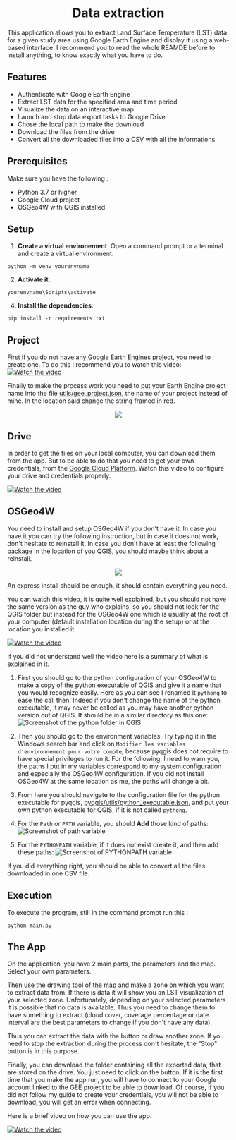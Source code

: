 <div style="text-align: center;">
    <h1>Data extraction</h1>
</div>



This application allows you to extract Land Surface Temperature (LST) data for a given study area using Google Earth Engine and display it using a web-based interface. I recommend you to read the whole REAMDE before to install anything, to know exactly what you have to do.

## Features

- Authenticate with Google Earth Engine
- Extract LST data for the specified area and time period
- Visualize the data on an interactive map
- Launch and stop data export tasks to Google Drive
- Chose the local path to make the download
- Download the files from the drive
- Convert all the downloaded files into a CSV with all the informations

## Prerequisites

Make sure you have the following :

- Python 3.7 or higher
- Google Cloud project
- OSGeo4W with QGIS installed

## Setup


1. **Create a virtual environement**:
Open a command prompt or a terminal and create a virtual environment:
```
python -m venv yourenvname
```

2. **Activate it**:
```
yourenvname\Scripts\activate
```
4. **Install the dependencies**:
```
pip install -r requirements.txt
```

## Project

First if you do not have any Google Earth Engines project, you need to create one. To do this I recommend you to watch this video:
[![Watch the video](images/image_gee.png)](https://www.youtube.com/watch?v=nbSafTubU14)


Finally to make the process work you need to put your Earth Engine project name into the file [utils/gee_project.json](utils/gee_project.json), the name of your project instead of mine.
In the location said change the string framed in red.

<div style="text-align: center;" >
    <img src="images/gee_project_screen.png">
</div>

## Drive
In order to get the files on your local computer, you can download them from the app. But to be able to do that you need to get your own credentials, from the [Google Cloud Platform](https://console.cloud.google.com/). Watch this video to configure your drive and credentials properly. 

[![Watch the video](images/Readme_picture.png)](https://www.youtube.com/watch?v=BDu-uKlADxs )


## OSGeo4W
You need to install and setup OSGeo4W if you don't have it. In case you have it you can try the following instruction, but in case it does not work, don't hesitate to reinstall it. In case you don't have at least the following package in the location of you QGIS, you should maybe think about a reinstall. 


<div style="text-align: center;" >
    <img src="images/config_qgis.png">
</div>

An express install should be enough, it should contain everything you need.


You can watch this video, it is quite well explained, but you should not have the same version as the guy who explains, so you should not look for the QGIS folder but instead for the OSGeo4W one which is usually at the root of your computer (default installation location during the setup) or at the location you installed it.

[![Watch the video](images/pyqgis_standalone.jpg)](https://www.youtube.com/watch?v=9i16cFZy5M4&t=149s)

If you did not understand well the video here is a summary of what is explained in it.

1. First you should go to the python configuration of your OSGeo4W to make a copy of the python executable of QGIS and give it a name that you would recognize easily. Here as you can see I renamed it `pythonq` to ease the call then. Indeed if you don't change the name of the python executable, it may never be called as you may have another python version out of QGIS. It should be in a similar directory as this one:
![Screenshot of the python folder in QGIS](images/python_installation.png)

2. Then you should go to the environment variables. Try typing it in the Windows search bar and click on `Modifier les variables d'environnement pour votre compte`, because pyqgis does not require to have special privileges to run it. For the following, I need to warn you, the paths I put in my variables correspond to my system configuration and especially the OSGeo4W configuration. If you did not install OSGeo4W at the same location as me, the paths will change a bit.

3. From here you should navigate to the configuration file for the python executable for pyqgis, [pyqgis/utils/python_executable.json](pyqgis/utils/python_executable.json), and put your own python executable for QGIS, if it is not called `pythonq`.

4. For the `Path` or `PATH` variable, you should **Add** those kind of paths:
![Screenshot of path variable](images/path_variable.png)


5. For the `PYTHONPATH` variable, if it does not exist create it, and then add these paths: ![Screenshot of PYTHONPATH variable](images/python_path_variable.png)

If you did everything right, you should be able to convert all the files downloaded in one CSV file.

## Execution
To execute the program, still in the command prompt run this :
```
python main.py
```

## The App
On the application, you have 2 main parts, the parameters and the map. Select your own parameters.

Then use the drawing tool of the map and make a zone on which you want to extract data from. If there is data it will show you an LST visualization of your selected zone. Unfortunately, depending on your selected parameters it is possible that no data is available. Thus you need to change them to have something to extract (cloud cover, coverage percentage or date interval are the best parameters to change if you don't have any data).

Thus you can extract the data with the button or draw another zone. If you need to stop the extraction during the process don't hesitate, the "Stop" button is in this purpose.

Finally, you can download the folder containing all the exported data, that are stored on the drive. You just need to click on the button. If it is the first time that you make the app run, you will have to connect to your Google account linked to the GEE project to be able to download. Of course, if you did not follow my guide to create your credentials, you will not be able to download, you will get an error when connecting. 

Here is a brief video on how you can use the app.


[![Watch the video](images/appealing_image.png)](https://www.youtube.com/watch?v=u-F7HcA686E)